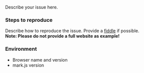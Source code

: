﻿Describe your issue here.

### Steps to reproduce

Describe how to reproduce the issue. Provide a [fiddle](https://jsfiddle.net) if possible.  
__Note: Please do not provide a full website as example!__

### Environment

- Browser name and version
- mark.js version

